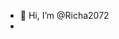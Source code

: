 - 👋 Hi, I’m @Richa2072
- 
<!---
Richa2072/Richa2072 is a ✨ special ✨ repository because its `README.md` (this file) appears on your GitHub profile.
You can click the Preview link to take a look at your changes.
--->
